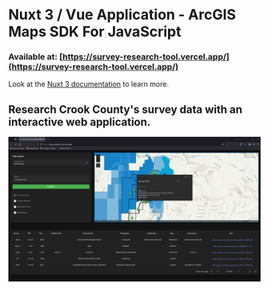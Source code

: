 # Nuxt 3 / Vue Application - ArcGIS Maps SDK For JavaScript

### Available at: [https://survey-research-tool.vercel.app/](https://survey-research-tool.vercel.app/)

Look at the [Nuxt 3 documentation](https://nuxt.com/docs/getting-started/introduction) to learn more.

## Research Crook County's survey data with an interactive web application.

![](public/surveyapp_screenshot.png)

